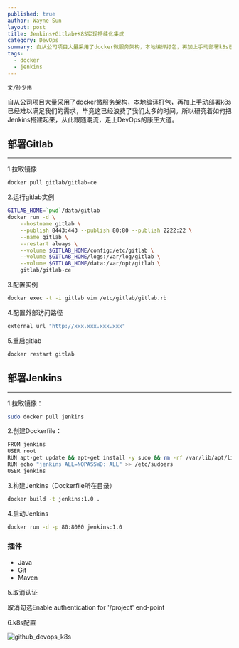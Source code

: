 ```yaml
---
published: true
author: Wayne Sun
layout: post
title: Jenkins+Gitlab+K8S实现持续化集成
category: DevOps
summary: 自从公司项目大量采用了docker微服务架构，本地编译打包，再加上手动部署k8s已经难以满足我们的需求，毕竟这已经浪费了我们太多的时间。所以研究着如何把Jenkins搭建起来，从此跟随潮流，走上<tt>DevOps</tt>的康庄大道。
tags:
  - docker
  - jenkins
---
```


`文/孙少伟`

自从公司项目大量采用了docker微服务架构，本地编译打包，再加上手动部署k8s已经难以满足我们的需求，毕竟这已经浪费了我们太多的时间。所以研究着如何把Jenkins搭建起来，从此跟随潮流，走上DevOps的康庄大道。

## 部署Gitlab ##
---
1.拉取镜像
``` bash
docker pull gitlab/gitlab-ce
```

2.运行gitlab实例
``` bash
GITLAB_HOME=`pwd`/data/gitlab
docker run -d \
    --hostname gitlab \
    --publish 8443:443 --publish 80:80 --publish 2222:22 \
    --name gitlab \
    --restart always \
    --volume $GITLAB_HOME/config:/etc/gitlab \
    --volume $GITLAB_HOME/logs:/var/log/gitlab \
    --volume $GITLAB_HOME/data:/var/opt/gitlab \
    gitlab/gitlab-ce
```
3.配置实例
``` bash
docker exec -t -i gitlab vim /etc/gitlab/gitlab.rb
```

4.配置外部访问路径
``` bash
external_url "http://xxx.xxx.xxx.xxx"
```

5.重启gitlab
``` bash
docker restart gitlab
```
## 部署Jenkins ##
---
1.拉取镜像：
``` bash
sudo docker pull jenkins
```

2.创建Dockerfile：
``` bash
FROM jenkins
USER root
RUN apt-get update && apt-get install -y sudo && rm -rf /var/lib/apt/lists/* 
RUN echo "jenkins ALL=NOPASSWD: ALL" >> /etc/sudoers
USER jenkins
```

3.构建Jenkins（Dockerfile所在目录）
``` bash
docker build -t jenkins:1.0 .
```

4.启动Jenkins
``` bash
docker run -d -p 80:8080 jenkins:1.0
```

### 插件 ###
- Java
- Git
- Maven

5.取消认证

取消勾选Enable authentication for '/project' end-point

6.k8s配置

![github_devops_k8s](https://i.loli.net/2018/09/29/5baf258fdfc20.png)


